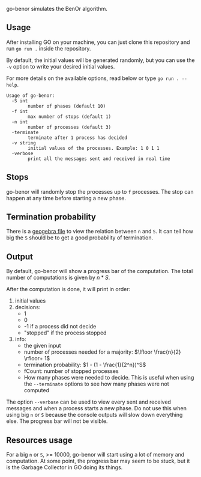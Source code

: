 go-benor simulates the BenOr algorithm.

## Usage

After installing GO on your machine, you can just clone this repository and run `go run .` inside
the repository.

By default, the initial values will be generated randomly, but you can use the `-v` option to write
your desired initial values.

For more details on the available options, read below or type `go run . --help`.

```
Usage of go-benor:
  -S int
        number of phases (default 10)
  -f int
        max number of stops (default 1)
  -n int
        number of processes (default 3)
  -terminate
        terminate after 1 process has decided
  -v string
        initial values of the processes. Example: 1 0 1 1
  -verbose
        print all the messages sent and received in real time

```

## Stops

go-benor will randomly stop the processes up to `f` processes. The stop can happen at any time
before starting a new phase.

## Termination probability

There is a [geogebra file](terminationProbability.ggb) to view the relation between `n` and `S`. It
can tell how big the `S` should be to get a good probability of termination.

## Output

By default, go-benor will show a progress bar of the computation. The total number of computations
is given by $n * S$.

After the computation is done, it will print in order:

1. initial values
2. decisions: 
    - 1
    - 0
    - -1 if a process did not decide
    - "stopped" if the process stopped
3. info:
    - the given input
    - number of processes needed for a majority: $\lfloor \frac{n}{2} \rfloor+ 1$
    - termination probability: $1 - (1 - \frac{1}{2^n})^S$
    - fCount: number of stopped processes
    - How many phases were needed to decide. This is useful when using the `--terminate` options to
      see how many phases were not computed

The option `--verbose` can be used to view every sent and received messages and when a process
starts a new phase. Do not use this when using big `n` or `S` because the console outputs will slow
down everything else. The progress bar will not be visible.

## Resources usage

For a big `n` or `S`, >= 10000, go-benor will start using a lot of memory and computation. At some
point, the progress bar may seem to be stuck, but it is the Garbage Collector in GO doing its
things.



